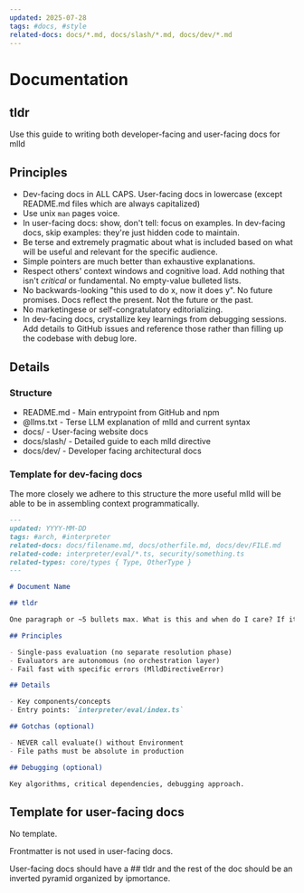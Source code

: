 ```yaml
---
updated: 2025-07-28
tags: #docs, #style
related-docs: docs/*.md, docs/slash/*.md, docs/dev/*.md
---
```


# Documentation

## tldr

Use this guide to writing both developer-facing and user-facing docs for mlld

## Principles

- Dev-facing docs in ALL CAPS. User-facing docs in lowercase (except README.md files which are always capitalized)
- Use unix `man` pages voice.
- In user-facing docs: show, don't tell: focus on examples. In dev-facing docs, skip examples: they're just hidden code to maintain.
- Be terse and extremely pragmatic about what is included based on what will be useful and relevant for the specific audience. 
- Simple pointers are much better than exhaustive explanations. 
- Respect others' context windows and cognitive load. Add nothing that isn't *critical* or fundamental. No empty-value bulleted lists.
- No backwards-looking "this used to do x, now it does y". No future promises. Docs reflect the present. Not the future or the past.
- No marketingese or self-congratulatory editorializing.
- In dev-facing docs, crystallize key learnings from debugging sessions. Add details to GitHub issues and reference those rather than filling up the codebase with debug lore.

## Details

### Structure

- README.md - Main entrypoint from GitHub and npm
- @llms.txt - Terse LLM explanation of mlld and current syntax
- docs/ - User-facing website docs
- docs/slash/ - Detailed guide to each mlld directive
- docs/dev/ - Developer facing architectural docs

### Template for dev-facing docs

The more closely we adhere to this structure the more useful mlld will be able to be in assembling context programmatically. 

```md
---
updated: YYYY-MM-DD
tags: #arch, #interpreter
related-docs: docs/filename.md, docs/otherfile.md, docs/dev/FILE.md
related-code: interpreter/eval/*.ts, security/something.ts
related-types: core/types { Type, OtherType }
---

# Document Name

## tldr

One paragraph or ~5 bullets max. What is this and when do I care? If it's user-facing, is there a way to understand 80% of it in one quick commented example in under 8 lines?

## Principles

- Single-pass evaluation (no separate resolution phase)
- Evaluators are autonomous (no orchestration layer)
- Fail fast with specific errors (MlldDirectiveError)

## Details

- Key components/concepts
- Entry points: `interpreter/eval/index.ts`

## Gotchas (optional)

- NEVER call evaluate() without Environment
- File paths must be absolute in production

## Debugging (optional)

Key algorithms, critical dependencies, debugging approach.

```

## Template for user-facing docs

No template. 

Frontmatter is not used in user-facing docs. 

User-facing docs should have a ## tldr and the rest of the doc should be an inverted pyramid organized by ipmortance.